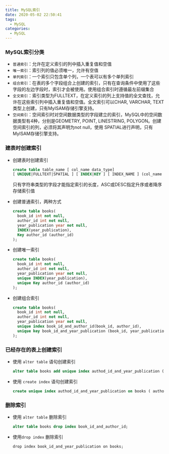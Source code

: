 ```yaml
---
title: MySQL索引
date: 2020-05-02 22:50:41
tags:
  - MySQL
categories:
  - MySQL
---
```


### MySQL索引分类

- `普通索引`：允许在定义索引的列中插入重复值和空值
- `唯一索引`：索引列的值必须唯一，允许有空值
- `单列索引`：一个索引只包含单个列，一个表可以有多个单列索引
- `组合索引`：在表的多个字段组合上创建的索引，只有在查询条件中使用了这些字段的左边字段时，索引才会被使用。使用组合索引时遵循最左前缀集合
- `全文索引`：索引类型为FULLTEXT，在定义索引的列上支持值的全文查找，允许在这些索引列中插入重复值和空值。全文索引可以CHAR, VARCHAR, TEXT类型上创建，只有MyISAM存储引擎支持。
- `空间索引`：空间索引时对空间数据类型的字段建立的索引，MySQL中的空间数据类型有4种，分别是GEOMETRY, POINT, LINESTRING, POLYGON。创建空间索引的列，必须将其声明为not null，使用 SPATIAL进行声明，只有MyISAM存储引擎支持。

<!-- more -->

### 建表时创建索引

- 创建表时创建索引
  
  ```sql
  create table table_name [ col_name data_type]
  [ UNIQUE|FULLTEXT|SPATIAL ] [ INDEX|KEY ] [ INDEX_NAME ] (col_name [length]) [ ASC|DESC ]
  ```
  
  只有字符串类型的字段才能指定索引的长度，ASC或DESC指定升序或者降序存储索引值

- 创建普通索引，两种方式
  
  ```sql
  create table books(
    book_id int not null,
    author_id int not null,
    year_publication year not null,
    INDEX(year_publication),
    Key author_id (author_id)
  );
  ```

- 创建唯一索引
  
  ```sql
  create table books(
    book_id int not null,
    author_id int not null,
    year_publication year not null,
    unique INDEX(year_publication),
    unique Key author_id (author_id)
  );
  ```

- 创建组合索引
  
  ```sql
  create table books(
    book_id int not null,
    author_id int not null,
    year_publication year not null,
    unique index book_id_and_author_id(book_id, author_id),
    unique key book_id_and_year_publication (book_id, year_publication)
  );
  ```

### 已经存在的表上创建索引

- 使用 `alter table` 语句创建索引
  
  ```sql
  alter table books add unique index authod_id_and_year_publication ( author_id, year_publication );
  ```

- 使用 `create index` 语句创建索引
  
  ```sql
  create unique index authod_id_and_year_publication on books ( author_id, year_publication )
  ```

### 删除索引

- 使用 `alter table` 删除索引
  
  ```sql
  alter table books drop index book_id_and_author_id;
  ```

- 使用`drop index` 删除索引
  
  ```dql
  drop index book_id_and_year_publication on books;
  ```


